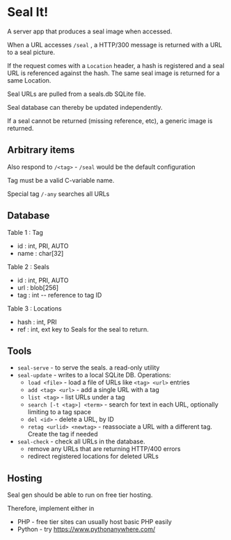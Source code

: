 # Seal It!

A server app that produces a seal image when accessed.

When a URL accesses `/seal` , a HTTP/300 message is returned with a URL to a seal picture.

If the request comes with a `Location` header, a hash is registered and a seal URL is referenced against the hash. The same seal image is returned for a same Location.

Seal URLs are pulled from a seals.db SQLite file.

Seal database can thereby be updated independently.

If a seal cannot be returned (missing reference, etc), a generic image is returned.

## Arbitrary items

Also respond to `/<tag>` - `/seal` would be the default configuration

Tag must be a valid C-variable name.

Special tag `/-any` searches all URLs

## Database

Table 1 : Tag

* id : int, PRI, AUTO
* name : char[32]

Table 2 : Seals

* id : int, PRI, AUTO
* url : blob[256]
* tag : int -- reference to tag ID

Table 3 : Locations

* hash : int, PRI
* ref : int, ext key to Seals for the seal to return.

## Tools

* `seal-serve` - to serve the seals. a read-only utility
* `seal-update` - writes to a local SQLite DB. Operations:
    * `load <file>` - load a file of URLs like `<tag> <url>` entries
    * `add <tag> <url>` - add a single URL with a tag
    * `list <tag>` - list URLs under a tag
    * `search [-t <tag>] <term>` - search for text in each URL, optionally limiting to a tag space
    * `del <id>` - delete a URL, by ID
    * `retag <urlid> <newtag>` - reassociate a URL with a different tag. Create the tag if needed
* `seal-check` - check all URLs in the database.
    * remove any URLs that are returning HTTP/400 errors
    * redirect registered locations for deleted URLs


## Hosting

Seal gen should be able to run on free tier hosting.

Therefore, implement either in

* PHP - free tier sites can usually host basic PHP easily
* Python - try <https://www.pythonanywhere.com/>

